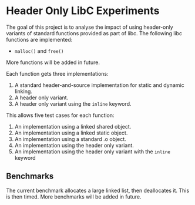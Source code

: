 # Header Only LibC Experiments

The goal of this project is to analyse the impact of using header-only variants 
of standard functions provided as part of libc. The following libc functions are
implemented:

- ``malloc()`` and ``free()``

More functions will be added in future.

Each function gets three implementations:

1. A standard header-and-source implementation for static and dynamic linking.
2. A header only variant.
3. A header only variant using the ``inline`` keyword.

This allows five test cases for each function:

1. An implementation using a linked shared object.
2. An implementation using a linked static object.
3. An implementation using a standard .o object.
4. An implementation using the header only variant.
5. An implementation using the header only variant with the ``inline`` keyword

## Benchmarks

The current benchmark allocates a large linked list, then deallocates it. This 
is then timed. More benchmarks will be added in future.



